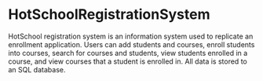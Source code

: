 # HotSchoolRegistrationSystem
HotSchool registration system is an information system used to replicate an enrollment application. Users can add students and courses, enroll students into courses, search for courses and students, view students enrolled in a course, and view courses that a student is enrolled in. All data is stored to an SQL database.
